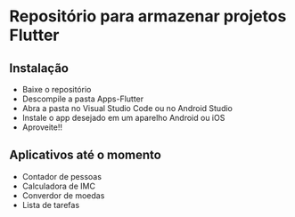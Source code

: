 # Repositório para armazenar projetos Flutter
 
## Instalação
 
* Baixe o repositório
* Descompile a pasta Apps-Flutter
* Abra a pasta no Visual Studio Code ou no Android Studio
* Instale o app desejado em um aparelho Android ou iOS
* Aproveite!!

## Aplicativos até o momento

* Contador de pessoas
* Calculadora de IMC
* Converdor de moedas
* Lista de tarefas
